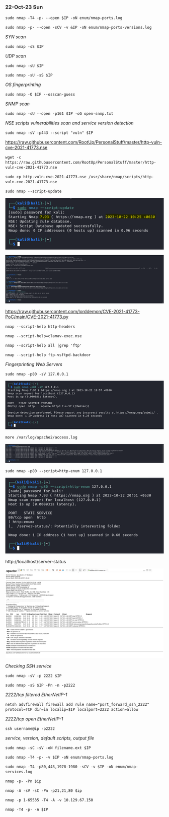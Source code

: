 ### 22-Oct-23 Sun

```
sudo nmap -T4 -p- --open $IP -oN enum/nmap-ports.log
```

```
sudo nmap -p- --open -sCV -v &IP -oN enum/nmap-ports-versions.log 
```

*SYN scan*

```
sudo nmap -sS $IP
```

*UDP scan*

```
sudo nmap -sU $IP
```

```
sudo nmap -sU -sS $IP
```

*OS fingerprinting*

```
sudo nmap -O $IP --osscan-guess
```

*SNMP scan*

```
sudo nmap -sU --open -p161 $IP -oG open-snmp.txt
```

*NSE scripts vulnerabilities scan and service version detection*

```
sudo nmap -sV -p443 --script "vuln" $IP
```

https://raw.githubusercontent.com/RootUp/PersonalStuff/master/http-vuln-cve-2021-41773.nse

```
wget -c https://raw.githubusercontent.com/RootUp/PersonalStuff/master/http-vuln-cve-2021-41773.nse
```

```
sudo cp http-vuln-cve-2021-41773.nse /usr/share/nmap/scripts/http-vuln-cve-2021-41773.nse
```

```
sudo nmap --script-update
```


![](Pasted%20image%2020231022102649.png)

![](Pasted%20image%2020231022103433.png)

https://raw.githubusercontent.com/lorddemon/CVE-2021-41773-PoC/main/CVE-2021-41773.py


```
nmap --script-help http-headers
```

```
nmap --script-help=clamav-exec.nse
```

```
nmap --script-help all |grep 'ftp'
```

```
nmap --script-help ftp-vsftpd-backdoor
```



*Fingerprinting Web Servers*

```
sudo nmap -p80 -sV 127.0.0.1
```

![](Pasted%20image%2020231022195816.png)

```
more /var/log/apache2/access.log
```

![](Pasted%20image%2020231022195856.png)

```
sudo nmap -p80 --script=http-enum 127.0.0.1
```

![](Pasted%20image%2020231022205235.png)

http://localhost/server-status

![](Pasted%20image%2020231022205424.png)

*Checking SSH service*

```
sudo nmap -sV -p 2222 $IP
```

```
sudo nmap -sS $IP -Pn -n -p2222
```

*2222/tcp filtered EtherNetIP-1*

```
netsh advfirewall firewall add rule name="port_forward_ssh_2222" protocol=TCP dir=in localip=$IP localport=2222 action=allow
```

*2222/tcp open EtherNetIP-1*

```
ssh username@ip -p2222
```

*service, version, default scripts, output file*

```
sudo nmap -sC -sV -oN filename.ext $IP
```

```
sudo nmap -T4 -p- -v $IP -oN enum/nmap-ports.log
```

```
sudo nmap -T4 -p80,443,1978-1980 -sCV -v $IP -oN enum/nmap-services.log
```

```
nmap -p- -Pn $ip
```

```
nmap -A -sV -sC -Pn -p21,21,80 $ip
```

```
nmap -p 1-65535 -T4 -A -v 10.129.67.150
```

```
nmap -T4 -p- -A $IP
```

